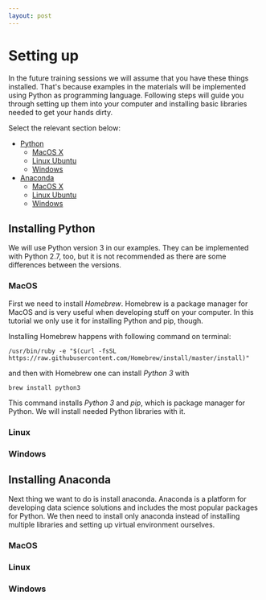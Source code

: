 ```yaml
---
layout: post
---
```

# Setting up

In the future training sessions we will assume that you have these things installed. That's because examples in the materials will be implemented using Python as programming language. Following steps will guide you through setting up them into your computer and installing basic libraries needed to get your hands dirty.

Select the relevant section below:
* [Python](#installing-python)
    * [MacOS X](#macos)
    * [Linux Ubuntu](#linux)
    * [Windows](#windows)
* [Anaconda](#installing-anaconda)
    * [MacOS X](#macos-1)
    * [Linux Ubuntu](#linux-1)
    * [Windows](#windows-1)

## Installing Python
We will use Python version 3 in our examples. They can be implemented with Python 2.7, too, but it is not recommended as there are some differences between the versions.

### MacOS 
First we need to install _Homebrew_. Homebrew is a package manager for MacOS and is very useful when developing stuff on your computer. In this tutorial we only use it for installing Python and pip, though.

Installing Homebrew happens with following command on terminal:

```
/usr/bin/ruby -e "$(curl -fsSL https://raw.githubusercontent.com/Homebrew/install/master/install)"
```

and then with Homebrew one can install _Python 3_ with

```
brew install python3
```

This command installs _Python 3_ and _pip_, which is package manager for Python. We will install needed Python libraries with it.


### Linux

### Windows

## Installing Anaconda
Next thing we want to do is install anaconda. Anaconda is a platform for developing data science solutions and includes the most popular packages for Python. We then need to install only anaconda instead of installing multiple libraries and setting up virtual environment ourselves.

### MacOS 


### Linux

### Windows